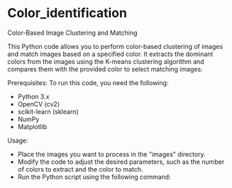 # Color_identification
Color-Based Image Clustering and Matching

This Python code allows you to perform color-based clustering of images and match images based on a specified color. It extracts the dominant colors from the images using the K-means clustering algorithm and compares them with the provided color to select matching images.

Prerequisites:
To run this code, you need the following:
- Python 3.x
- OpenCV (cv2)
- scikit-learn (sklearn)
- NumPy
- Matplotlib

 Usage:
- Place the images you want to process in the "images" directory.
- Modify the code to adjust the desired parameters, such as the number of colors to extract and the color to match.
- Run the Python script using the following command:

